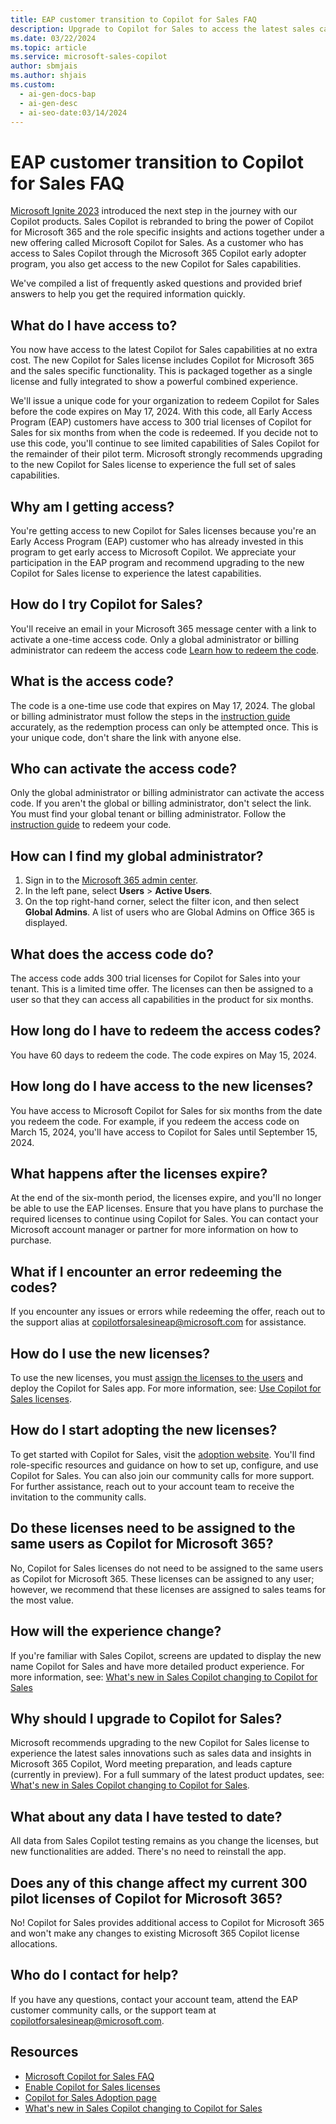 ```yaml
---
title: EAP customer transition to Copilot for Sales FAQ
description: Upgrade to Copilot for Sales to access the latest sales capabilities with Microsoft 365 integration and role-specific insights.
ms.date: 03/22/2024
ms.topic: article
ms.service: microsoft-sales-copilot
author: sbmjais
ms.author: shjais
ms.custom:
  - ai-gen-docs-bap
  - ai-gen-desc
  - ai-seo-date:03/14/2024
---
```


# EAP customer transition to Copilot for Sales FAQ

[Microsoft Ignite 2023](https://cloudblogs.microsoft.com/dynamics365/bdm/2023/11/15/introducing-new-copilot-experiences-to-boost-productivity-and-elevate-customer-experiences-across-the-organization/) introduced the next step in the journey with our Copilot products. Sales Copilot is rebranded to bring the power of Copilot for Microsoft 365 and the role specific insights and actions together under a new offering called Microsoft Copilot for Sales. As a customer who has access to Sales Copilot through the Microsoft 365 Copilot early adopter program, you also get access to the new Copilot for Sales capabilities.

We've compiled a list of frequently asked questions and provided brief answers to help you get the required information quickly.

## What do I have access to?

You now have access to the latest Copilot for Sales capabilities at no extra cost. The new Copilot for Sales license includes Copilot for Microsoft 365 and the sales specific functionality. This is packaged together as a single license and fully integrated to show a powerful combined experience.

We'll issue a unique code for your organization to redeem Copilot for Sales before the code expires on May 17, 2024. With this code, all Early Access Program (EAP) customers have access to 300 trial licenses of Copilot for Sales for six months from when the code is redeemed. If you decide not to use this code, you'll continue to see limited capabilities of Sales Copilot for the remainder of their pilot term. Microsoft strongly recommends upgrading to the new Copilot for Sales license to experience the full set of sales capabilities.

## Why am I getting access?

You're getting access to new Copilot for Sales licenses because you're an Early Access Program (EAP) customer who has already invested in this program to get early access to Microsoft Copilot. We appreciate your participation in the EAP program and recommend upgrading to the new Copilot for Sales license to experience the latest capabilities.

## How do I try Copilot for Sales?

You'll receive an email in your Microsoft 365 message center with a link to activate a one-time access code. Only a global administrator or billing administrator can redeem the access code [Learn how to redeem the code](eap-redeem-license.md).

## What is the access code?

The code is a one-time use code that expires on May 17, 2024. The global or billing administrator must follow the steps in the [instruction guide](eap-redeem-license.md) accurately, as the redemption process can only be attempted once. This is your unique code, don't share the link with anyone else.

## Who can activate the access code?

Only the global administrator or billing administrator can activate the access code. If you aren't the global or billing administrator, don't select the link. You must find your global tenant or billing administrator. Follow the [instruction guide](eap-redeem-license.md) to redeem your code.

## How can I find my global administrator?

1.  Sign in to the [Microsoft 365 admin center](https://admin.microsoft.com/).
1. In the left pane, select **Users** > **Active Users**.
1.  On the top right-hand corner, select the filter icon, and then select **Global Admins**. A list of users who are Global Admins on Office 365 is displayed.

## What does the access code do?

The access code adds 300 trial licenses for Copilot for Sales into your tenant. This is a limited time offer. The licenses can then be assigned to a user so that they can access all capabilities in the product for six months.

## How long do I have to redeem the access codes?

You have 60 days to redeem the code. The code expires on May 15, 2024.

## How long do I have access to the new licenses?

You have access to Microsoft Copilot for Sales for six months from the date you redeem the code. For example, if you redeem the access code on March 15, 2024, you'll have access to Copilot for Sales until September 15, 2024.

## What happens after the licenses expire?

At the end of the six-month period, the licenses expire, and you'll no longer be able to use the EAP licenses. Ensure that you have plans to purchase the required licenses to continue using Copilot for Sales. You can contact your Microsoft account manager or partner for more information on how to purchase.

## What if I encounter an error redeeming the codes?

If you encounter any issues or errors while redeeming the offer, reach out to the support alias at [copilotforsalesineap@microsoft.com](mailto:copilotforsalesineap@microsoft.com) for assistance.

## How do I use the new licenses?

To use the new licenses, you must [assign the licenses to the users](/microsoft-365/admin/manage/assign-licenses-to-users?view=o365-worldwide&preserve-view=true ) and deploy the Copilot for Sales app. For more information, see: [Use Copilot for Sales licenses](eap-redeem-license.md#use-copilot-for-sales-licenses).

## How do I start adopting the new licenses?

To get started with Copilot for Sales, visit the [adoption website](https://aka.ms/C4SAdoption). You'll find role-specific resources and guidance on how to set up, configure, and use Copilot for Sales. You can also join our community calls for more support. For further assistance, reach out to your account team to receive the invitation to the community calls.

## Do these licenses need to be assigned to the same users as Copilot for Microsoft 365?

No, Copilot for Sales licenses do not need to be assigned to the same users as Copilot for Microsoft 365. These licenses can be assigned to any user; however, we recommend that these licenses are assigned to sales teams for the most value.

## How will the experience change? 

If you're familiar with Sales Copilot, screens are updated to display the new name Copilot for Sales and have more detailed product experience. For more information, see: [What's new in Sales Copilot changing to Copilot for Sales](whats-new-copilot-sales.md)

## Why should I upgrade to Copilot for Sales?

Microsoft recommends upgrading to the new Copilot for Sales license to experience the latest sales innovations such as sales data and insights in Microsoft 365 Copilot, Word meeting preparation, and leads capture (currently in preview). For a full summary of the latest product updates, see: [What's new in Sales Copilot changing to Copilot for Sales](whats-new-copilot-sales.md).

## What about any data I have tested to date? 

All data from Sales Copilot testing remains as you change the licenses, but new functionalities are added. There's no need to reinstall the app.

## Does any of this change affect my current 300 pilot licenses of Copilot for Microsoft 365? 

No! Copilot for Sales provides additional access to Copilot for Microsoft 365 and won't make any changes to existing Microsoft 365 Copilot license allocations.

## Who do I contact for help?

If you have any questions, contact your account team, attend the EAP customer community calls, or the support team at [copilotforsalesineap@microsoft.com](mailto:copilotforsalesineap@microsoft.com).

## Resources 

- [Microsoft Copilot for Sales FAQ](sales-copilot-faq.md) 
- [Enable Copilot for Sales licenses](enable-license.md)
- [Copilot for Sales Adoption page](https://adoption.microsoft.com/en-us/copilot-for-sales/) 
- [What's new in Sales Copilot changing to Copilot for Sales](whats-new-copilot-sales.md)

